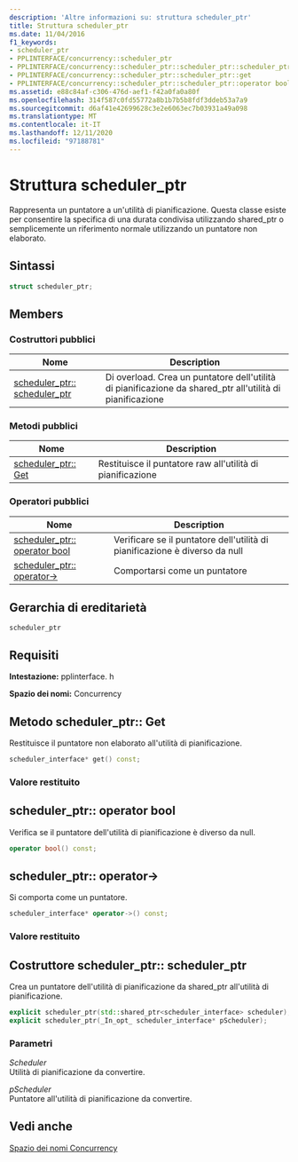 ```yaml
---
description: 'Altre informazioni su: struttura scheduler_ptr'
title: Struttura scheduler_ptr
ms.date: 11/04/2016
f1_keywords:
- scheduler_ptr
- PPLINTERFACE/concurrency::scheduler_ptr
- PPLINTERFACE/concurrency::scheduler_ptr::scheduler_ptr::scheduler_ptr
- PPLINTERFACE/concurrency::scheduler_ptr::scheduler_ptr::get
- PPLINTERFACE/concurrency::scheduler_ptr::scheduler_ptr::operator bool
ms.assetid: e88c84af-c306-476d-aef1-f42a0fa0a80f
ms.openlocfilehash: 314f587c0fd55772a8b1b7b5b8fdf3ddeb53a7a9
ms.sourcegitcommit: d6af41e42699628c3e2e6063ec7b03931a49a098
ms.translationtype: MT
ms.contentlocale: it-IT
ms.lasthandoff: 12/11/2020
ms.locfileid: "97188781"
---
```

# <a name="scheduler_ptr-structure"></a>Struttura scheduler_ptr

Rappresenta un puntatore a un'utilità di pianificazione. Questa classe esiste per consentire la specifica di una durata condivisa utilizzando shared_ptr o semplicemente un riferimento normale utilizzando un puntatore non elaborato.

## <a name="syntax"></a>Sintassi

```cpp
struct scheduler_ptr;
```

## <a name="members"></a>Members

### <a name="public-constructors"></a>Costruttori pubblici

|Nome|Description|
|----------|-----------------|
|[scheduler_ptr:: scheduler_ptr](#ctor)|Di overload. Crea un puntatore dell'utilità di pianificazione da shared_ptr all'utilità di pianificazione|

### <a name="public-methods"></a>Metodi pubblici

|Nome|Description|
|----------|-----------------|
|[scheduler_ptr:: Get](#get)|Restituisce il puntatore raw all'utilità di pianificazione|

### <a name="public-operators"></a>Operatori pubblici

|Nome|Description|
|----------|-----------------|
|[scheduler_ptr:: operator bool](#operator_bool)|Verificare se il puntatore dell'utilità di pianificazione è diverso da null|
|[scheduler_ptr:: operator-&gt;](#operator_ptr)|Comportarsi come un puntatore|

## <a name="inheritance-hierarchy"></a>Gerarchia di ereditarietà

`scheduler_ptr`

## <a name="requirements"></a>Requisiti

**Intestazione:** pplinterface. h

**Spazio dei nomi:** Concurrency

## <a name="scheduler_ptrget-method"></a><a name="get"></a> Metodo scheduler_ptr:: Get

Restituisce il puntatore non elaborato all'utilità di pianificazione.

```cpp
scheduler_interface* get() const;
```

### <a name="return-value"></a>Valore restituito

## <a name="scheduler_ptroperator-bool"></a><a name="operator_bool"></a> scheduler_ptr:: operator bool

Verifica se il puntatore dell'utilità di pianificazione è diverso da null.

```cpp
operator bool() const;
```

## <a name="scheduler_ptroperator-gt"></a><a name="operator_ptr"></a> scheduler_ptr:: operator-&gt;

Si comporta come un puntatore.

```cpp
scheduler_interface* operator->() const;
```

### <a name="return-value"></a>Valore restituito

## <a name="scheduler_ptrscheduler_ptr-constructor"></a><a name="ctor"></a> Costruttore scheduler_ptr:: scheduler_ptr

Crea un puntatore dell'utilità di pianificazione da shared_ptr all'utilità di pianificazione.

```cpp
explicit scheduler_ptr(std::shared_ptr<scheduler_interface> scheduler);
explicit scheduler_ptr(_In_opt_ scheduler_interface* pScheduler);
```

### <a name="parameters"></a>Parametri

*Scheduler*<br/>
Utilità di pianificazione da convertire.

*pScheduler*<br/>
Puntatore all'utilità di pianificazione da convertire.

## <a name="see-also"></a>Vedi anche

[Spazio dei nomi Concurrency](concurrency-namespace.md)
